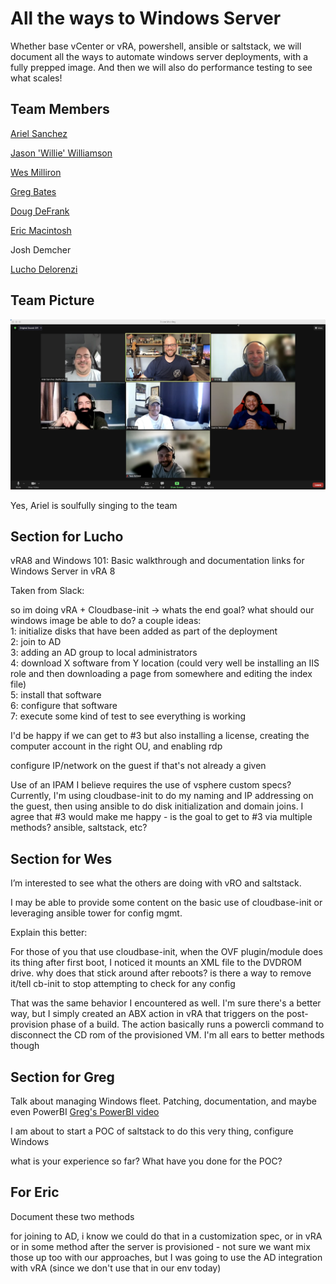 # All the ways to Windows Server
Whether base vCenter or vRA, powershell, ansible or saltstack, we will document all the ways to automate windows server deployments, with a fully prepped image. And then we will also do performance testing to see what scales!

## Team Members

[Ariel Sanchez](https://twitter.com/arielsanchezmor)

[Jason 'Willie' Williamson](https://twitter.com/adminwillie)

[Wes Milliron](https://twitter.com/wesmilliron)

[Greg Bates](https://twitter.com/pensrule82)

[Doug DeFrank](https://twitter.com/dougdefrank)

[Eric Macintosh](https://twitter.com/this_emac)

Josh Demcher

[Lucho Delorenzi](https://twitter.com/lgdelorenzi)


## Team Picture

![team pic](https://github.com/vmwcode2021windows/all-the-ways-to-windows-server/blob/main/windows%20gets%20no%20love.png)

Yes, Ariel is soulfully singing to the team

## Section for Lucho

vRA8 and Windows 101: Basic walkthrough and documentation links for Windows Server in vRA 8

Taken from Slack:

so im doing vRA + Cloudbase-init -> whats the end goal? what should our windows image be able to do? a couple ideas:   
1: initialize disks that have been added as part of the deployment  
2: join to AD  
3: adding an AD group to local administrators  
4: download X software from Y location (could very well be installing an IIS role and then downloading a page from somewhere and editing the index file)  
5: install that software  
6: configure that software  
7: execute some kind of test to see everything is working  

I'd be happy if we can get to #3 but also installing a license, creating the computer account in the right OU, and enabling rdp

configure IP/network on the guest if that's not already a given

Use of an IPAM I believe requires the use of vsphere custom specs? Currently, I'm using cloudbase-init to do my naming and IP addressing on the guest, then using ansible to do disk initialization and domain joins. I agree that #3 would make me happy - is the goal to get to #3 via multiple methods? ansible, saltstack, etc?

## Section for Wes

I’m interested to see what the others are doing with vRO and saltstack. 


I may be able to provide some content on the basic use of cloudbase-init or leveraging ansible tower for config mgmt.

Explain this better:

For those of you that use cloudbase-init, when the OVF plugin/module does its thing after first boot, I noticed it mounts an XML file to the DVDROM drive. why does that stick around after reboots? is there a way to remove it/tell cb-init to stop attempting to check for any config

That was the same behavior I encountered as well. I'm sure there's a better way, but I simply created an ABX action in vRA that triggers on the post-provision phase of a build. The action basically runs a powercli command to disconnect the CD rom of the provisioned VM. I'm all ears to better methods though


## Section for Greg

Talk about managing Windows fleet. Patching, documentation, and maybe even PowerBI
[Greg's PowerBI video](https://www.youtube.com/watch?v=7mWjs1hDKGE)

I am about to start a POC of saltstack to do this very thing, configure Windows

what is your experience so far? What have you done for the POC?


## For Eric

Document these two methods

for joining to AD, i know we could do that in a customization spec, or in vRA or in some method after the server is provisioned - not sure we want mix those up too with our approaches, but I was going to use the AD integration with vRA (since we don't use that in our env today)


